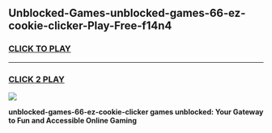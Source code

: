
## Unblocked-Games-unblocked-games-66-ez-cookie-clicker-Play-Free-f14n4
<h3>
<a href="https://premium76.site?title=unblocked-games-66-ez-cookie-clicker&ref=20A">CLICK TO PLAY</a></h3>
<hr>

<h3>
<a href="https://premium76.site?title=unblocked-games-66-ez-cookie-clicker&ref=20A">CLICK 2 PLAY</a>
  
</h3>

<a href="https://premium76.site?title=unblocked-games-66-ez-cookie-clicker&ref=20A"><img src="https://clearcache.store/games.png"></a>


**unblocked-games-66-ez-cookie-clicker games unblocked: Your Gateway to Fun and Accessible Online Gaming**
